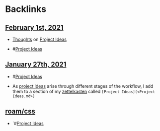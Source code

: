 
# Backlinks
## [February 1st, 2021](<February 1st, 2021.md>)
- [Thoughts](<Thoughts.md>) on [Project Ideas](<Project Ideas.md>)

- #[Project Ideas](<Project Ideas.md>)

## [January 27th, 2021](<January 27th, 2021.md>)
- #[Project Ideas](<Project Ideas.md>)

- As [project ideas](<project ideas.md>) arise through different stages of the workflow, I add them to a section of my [zettelkasten](<zettelkasten.md>) called `[Project Ideas](<Project Ideas.md>)`

## [roam/css](<roam/css.md>)
- `#[Project Ideas](<Project Ideas.md>)

